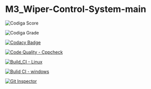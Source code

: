 # M3_Wiper-Control-System-main


![Codiga Score](https://api.codiga.io/project/33492/score/svg)

![Codiga Grade](https://api.codiga.io/project/33492/status/svg)

[![Codacy Badge](https://app.codacy.com/project/badge/Grade/c81251d62bfe409294e3041717ccecf9)](https://www.codacy.com/gh/alekyaleela/M3_Wiper-Control-System-main/dashboard?utm_source=github.com&amp;utm_medium=referral&amp;utm_content=alekyaleela/M3_Wiper-Control-System-main&amp;utm_campaign=Badge_Grade)

[![Code Quality - Cppcheck](https://github.com/alekyaleela/M3_Wiper-Control-System-main/actions/workflows/c-cpp.yml/badge.svg)](https://github.com/alekyaleela/M3_Wiper-Control-System-main/actions/workflows/c-cpp.yml)

[![Build_CI - Linux](https://github.com/alekyaleela/M3_Wiper-Control-System-main/actions/workflows/Linux.yml/badge.svg)](https://github.com/alekyaleela/M3_Wiper-Control-System-main/actions/workflows/Linux.yml)


[![Bulid CI - windows](https://github.com/alekyaleela/M3_Wiper-Control-System-main/actions/workflows/Windows.yml/badge.svg)](https://github.com/alekyaleela/M3_Wiper-Control-System-main/actions/workflows/Windows.yml)

[![Git Inspector](https://github.com/alekyaleela/M3_Wiper-Control-System-main/actions/workflows/GitInspector.yml/badge.svg)](https://github.com/alekyaleela/M3_Wiper-Control-System-main/actions/workflows/GitInspector.yml)
